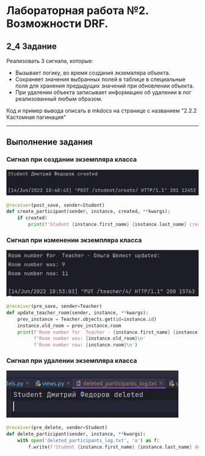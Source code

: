 # Лабораторная работа №2. Возможности DRF.
## 2_4 Задание
Реализовать 3 сигнала, которые:

- Вызывает логику, во время создания экземаляра объекта.
- Сохраняет значения выбранных полей в таблице в специальные поля для хранения предыдущих значений при обновлении объекта.
- При удалении объекта записывает информацию об удалении в лог реализованный любым образом.
  
Код и пример вывода описать в mkdocs на странице с названием "2.2.2 Кастомная пагинация"

---
## Выполнение задания
### Сигнал при создании экземпляра класса
![create signal](../../images_for_doc/create_signal.png)
```python
@receiver(post_save, sender=Student)
def create_participant(sender, instance, created, **kwargs):
    if created:
        print(f'Student {instance.first_name} {instance.last_name} created\n')
```

### Сигнал при изменении экземпляра класса
![update signal](../../images_for_doc/update_signal.png)
```python
@receiver(pre_save, sender=Teacher)
def update_teacher_room(sender, instance, **kwargs):
    prev_instance = Teacher.objects.get(id=instance.id)
    instance.old_room = prev_instance.room
    print(f'Room number for  Teacher - {instance.first_name} {instance.last_name} updated: \n'
          f'Room number was: {instance.old_room}\n'
          f'Room number now: {instance.room}\n')
```

### Сигнал при удалении экземпляра класса
![delete signal](../../images_for_doc/delete_signal.png)
```python
@receiver(pre_delete, sender=Student)
def delete_participant(sender, instance, **kwargs):
    with open('deleted_participants_log.txt', 'a') as f:
        f.write(f'Student {instance.first_name} {instance.last_name} deleted\n')
```
